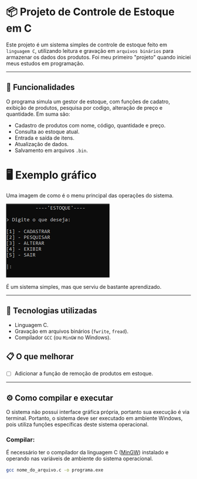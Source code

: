 # 📦 Projeto de Controle de Estoque em C

Este projeto é um sistema simples de controle de estoque feito em `linguagem C`, utilizando leitura e gravação em `arquivos binários` para armazenar os dados dos produtos. Foi meu primeiro "projeto" quando iniciei meus estudos em programação. 

---

## 🚀 Funcionalidades

O programa simula um gestor de estoque, com funções de cadatro, exibição de produtos, pesquisa por codigo, alteração de preço e quantidade. Em suma são:

- Cadastro de produtos com nome, código, quantidade e preço.
- Consulta ao estoque atual.
- Entrada e saída de itens.
- Atualização de dados.
- Salvamento em arquivos `.bin`.

# 🖥 Exemplo gráfico

Uma imagem de como é o menu principal das operações do sistema.

![imagem do menu](./foto-menu/exemplo-menu.png)

É um sistema simples, mas que serviu de bastante aprendizado.

---

## 🧱 Tecnologias utilizadas

- Linguagem C.
- Gravação em arquivos binários (`fwrite`, `fread`).
- Compilador `GCC` (ou `MinGW` no Windows).

## 📋 O que melhorar

- [ ] Adicionar a função de remoção de produtos em estoque.

---

## ⚙️ Como compilar e executar

O sistema não possui interface gráfica própria, portanto sua execução é via terminal. Portanto, o sistema deve ser executado em ambiente Windows, pois utiliza funções específicas deste sistema operacional.

### Compilar:

É necessário ter o compilador da linguagem C ([MinGW](https://sourceforge.net/projects/mingw/)) instalado e operando nas variáveis de ambiente do sistema operacional.

```bash
gcc nome_do_arquivo.c -o programa.exe

